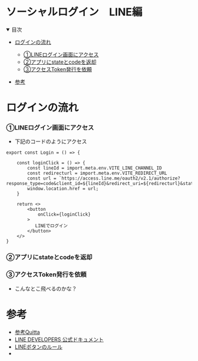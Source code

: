 # ソーシャルログイン　LINE編

<details open="open">
<summary>目次</summary>


- [ログインの流れ](#ログインの流れ)
  - [①LINEログイン画面にアクセス](#①LINEログイン画面にアクセス)
  - [②アプリにstateとcodeを返却](#②アプリにstateとcodeを返却)
  - [③アクセスToken発行を依頼](#③アクセスToken発行を依頼)



- [参考](#参考)

</details>

# ログインの流れ

### ①LINEログイン画面にアクセス

- 下記のコードのようにアクセス

```tsx
export const Login = () => {
    
    const loginClick = () => {
        const lineId = import.meta.env.VITE_LINE_CHANNEL_ID
        const redirecturl = import.meta.env.VITE_REDIRECT_URL
        const url = `https://access.line.me/oauth2/v2.1/authorize?response_type=code&client_id=${lineId}&redirect_uri=${redirecturl}&state=12345abcde&scope=openid&nonce=09876xyz`
        window.location.href = url;
    }
    
    return <>
        <button
            onClick={loginClick}
        >
           LINEでログイン
        </button>
    </>
}    
```

### ②アプリにstateとcodeを返却

### ③アクセスToken発行を依頼

- こんなとこ飛べるのかな？

# 参考
- [参考Quitta](https://qiita.com/raisack8/items/9336e815dacfa6a37a9e#0-%E3%83%81%E3%83%A3%E3%83%8D%E3%83%ABid%E5%8F%96%E5%BE%97%E6%96%B9%E6%B3%95)
- [LINE DEVELOPERS 公式ドキュメント](https://developers.line.biz/ja/reference/line-login/)
- [LINEボタンのルール](https://developers.line.biz/ja/docs/line-login/login-button/)
- 
